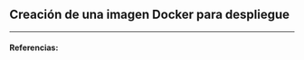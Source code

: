 ## Creación de una imagen Docker para despliegue

<!-- ![](../Img/ "") -->


---
#### Referencias:

[]()

[]()
